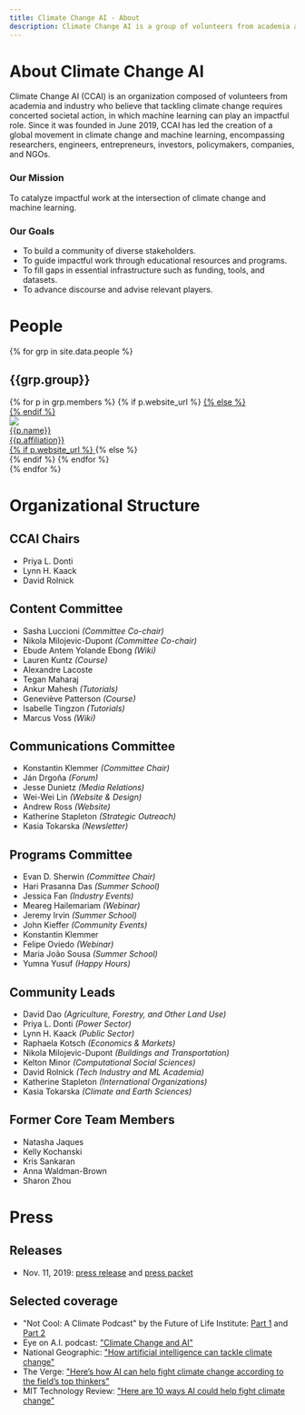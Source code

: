 ```yaml
---
title: Climate Change AI - About
description: Climate Change AI is a group of volunteers from academia and industry who believe in using machine learning, where it is relevant, to help tackle the climate crisis.
---
```


# About Climate Change AI

Climate Change AI (CCAI) is an organization composed of volunteers from academia and industry who believe that tackling climate change requires concerted societal action, in which machine learning can play an impactful role. Since it was founded in June 2019, CCAI has led the creation of a global movement in climate change and machine learning, encompassing researchers, engineers, entrepreneurs, investors, policymakers, companies, and NGOs.

### Our Mission
To catalyze impactful work at the intersection of climate change and machine learning.

### Our Goals
* To build a community of diverse stakeholders.
* To guide impactful work through educational resources and programs.
* To fill gaps in essential infrastructure such as funding, tools, and datasets. 
* To advance discourse and advise relevant players.


# People

{% for grp in site.data.people %}
<h2 id="{{grp.anchor}}">{{grp.group}}</h2>
<div class="person__list">
{% for p in grp.members %}
{% if p.website_url %}
<a class="person__item" href="{{p.website_url}}" target="_blank">
{% else %}
<div class="person__item">
{% endif %}
<div class="person__pic-wrapper">
<img class="person__pic" src="{{p.image_url}}">
</div>
<div class="person__name">{{p.name}}</div>
<div class="person__affil">{{p.affiliation}}</div>
{% if p.website_url %}
</a>
{% else %}
</div>
{% endif %}
{% endfor %}
</div>
{% endfor %}

# Organizational Structure

## CCAI Chairs
- Priya L. Donti
- Lynn H. Kaack
- David Rolnick

## Content Committee
- Sasha Luccioni <em>(Committee Co-chair)</em>
- Nikola Milojevic-Dupont <em>(Committee Co-chair)</em>
- Ebude Antem Yolande Ebong <em>(Wiki)</em>
- Lauren Kuntz <em>(Course)</em>
- Alexandre Lacoste
- Tegan Maharaj
- Ankur Mahesh <em>(Tutorials)</em>
- Geneviève Patterson <em>(Course)</em>
- Isabelle Tingzon <em>(Tutorials)</em>
- Marcus Voss <em>(Wiki)</em>

## Communications Committee
- Konstantin Klemmer <em>(Committee Chair)</em>
- Ján Drgoňa <em>(Forum)</em>
- Jesse Dunietz <em>(Media Relations)</em>
- Wei-Wei Lin <em>(Website & Design)</em>
- Andrew Ross <em>(Website)</em>
- Katherine Stapleton <em>(Strategic Outreach)</em>
- Kasia Tokarska <em>(Newsletter)</em>

## Programs Committee
- Evan D. Sherwin <em>(Committee Chair)</em>
- Hari Prasanna Das <em>(Summer School)</em>
- Jessica Fan <em>(Industry Events)</em>
- Meareg Hailemariam <em>(Webinar)</em>
- Jeremy Irvin <em>(Summer School)</em>
- John Kieffer <em>(Community Events)</em>
- Konstantin Klemmer
- Felipe Oviedo <em>(Webinar)</em>
- Maria João Sousa <em>(Summer School)</em>
- Yumna Yusuf <em>(Happy Hours)</em>

## Community Leads
- David Dao <em>(Agriculture, Forestry, and Other Land Use)</em>
- Priya L. Donti <em>(Power Sector)</em>
- Lynn H. Kaack <em>(Public Sector)</em>
- Raphaela Kotsch <em>(Economics & Markets)</em>
- Nikola Milojevic-Dupont <em>(Buildings and Transportation)</em>
- Kelton Minor <em>(Computational Social Sciences)</em>
- David Rolnick <em>(Tech Industry and ML Academia)</em>
- Katherine Stapleton <em>(International Organizations)</em>
- Kasia Tokarska <em>(Climate and Earth Sciences)</em>

## Former Core Team Members
- Natasha Jaques
- Kelly Kochanski
- Kris Sankaran
- Anna Waldman-Brown
- Sharon Zhou

# Press

## Releases
* Nov. 11, 2019: <a href="/press_releases/2019-11-11/release.html" target="_blank">press release</a> and [press packet](/press_releases/2019-11-11/press_packet.zip)

## Selected coverage
* "Not Cool: A Climate Podcast" by the Future of Life Institute: <a href="https://futureoflife.org/2019/10/22/not-cool-ep-16-tackling-climate-change-with-machine-learning-part-1/" target="_blank">Part 1</a> and <a href="https://futureoflife.org/2019/10/24/not-cool-ep-17-tackling-machine-learning-with-climate-change-part-2/" target="_blank">Part 2</a>
* Eye on A.I. podcast: <a href="https://www.eye-on.ai/podcast-024" target="_blank">"Climate Change and AI"</a>
* National Geographic: <a href="https://www.nationalgeographic.com/environment/2019/07/artificial-intelligence-climate-change/" target="_blank">"How artificial intelligence can tackle climate change"</a>
* The Verge: <a href="https://www.theverge.com/2019/6/25/18744034/ai-artificial-intelligence-ml-climate-change-fight-tackle" target="_blank">"Here’s how AI can help fight climate change according to the field’s top thinkers"</a>
* MIT Technology Review: <a href="https://www.technologyreview.com/s/613838/ai-climate-change-machine-learning/" target="_blank">"Here are 10 ways AI could help fight climate change"</a>

